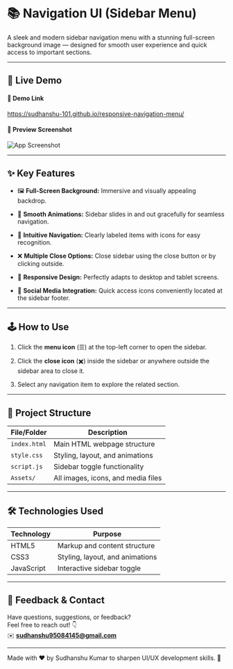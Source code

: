 # 📚 Navigation UI (Sidebar Menu)

A sleek and modern sidebar navigation menu with a stunning full-screen background image — designed for smooth user experience and quick access to important sections.

---

## 🚀 Live Demo

#### 🔗 Demo Link  
https://sudhanshu-101.github.io/responsive-navigation-menu/

#### 📸 Preview Screenshot

![App Screenshot](./Assets/Screenshot.png)

---

## ✨ Key Features

- 🖼️ **Full-Screen Background:** Immersive and visually appealing backdrop.

- 🎯 **Smooth Animations:** Sidebar slides in and out gracefully for seamless navigation.

- 🧭 **Intuitive Navigation:** Clearly labeled items with icons for easy recognition.

- ❌ **Multiple Close Options:** Close sidebar using the close button or by clicking outside.

- 📱 **Responsive Design:** Perfectly adapts to desktop and tablet screens.

- 🔗 **Social Media Integration:** Quick access icons conveniently located at the sidebar footer.

---

## 🕹️ How to Use

1. Click the **menu icon** (☰) at the top-left corner to open the sidebar.

2. Click the **close icon** (✖️) inside the sidebar or anywhere outside the sidebar area to close it.

3. Select any navigation item to explore the related section.

---

## 📁 Project Structure

| File/Folder   | Description                          |
|---------------|------------------------------------|
| `index.html`  | Main HTML webpage structure         |
| `style.css`   | Styling, layout, and animations     |
| `script.js`   | Sidebar toggle functionality         |
| `Assets/`     | All images, icons, and media files  |

---

## 🛠️ Technologies Used

| Technology | Purpose                           |
|------------|---------------------------------|
| HTML5      | Markup and content structure    |
| CSS3       | Styling, layout, and animations |
| JavaScript | Interactive sidebar toggle      |

---

## 💬 Feedback & Contact

Have questions, suggestions, or feedback?  
Feel free to reach out! 👇  
✉️ **sudhanshu95084145@gmail.com**

---

Made with ❤️ by Sudhanshu Kumar to sharpen UI/UX development skills. 🚀
